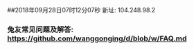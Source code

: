##2018年09月28日07时12分07秒 新址: 104.248.98.2
### 兔友常见问题及解答: https://github.com/wanggonging/d/blob/w/FAQ.md
